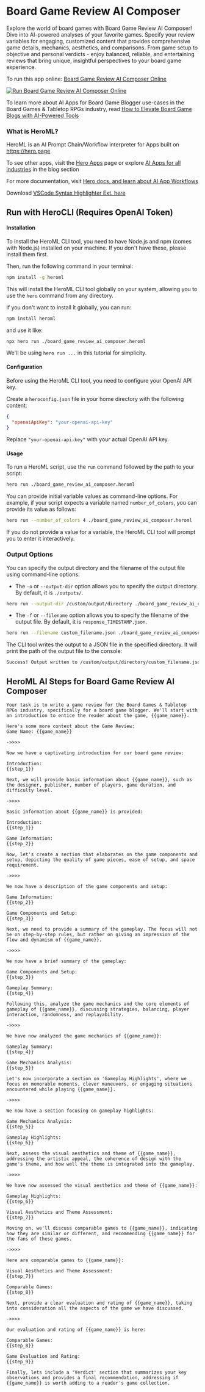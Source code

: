 # Board Game Review AI Composer

Explore the world of board games with Board Game Review AI Composer! Dive into AI-powered analyses of your favorite games. Specify your review variables for engaging, customized content that provides comprehensive game details, mechanics, aesthetics, and comparisons. From game setup to objective and personal verdicts - enjoy balanced, reliable, and entertaining reviews that bring unique, insightful perspectives to your board game experience.

To run this app online: [Board Game Review AI Composer Online](https://hero.page/app/board-game-review-ai-composer-comprehensive-ai-powered-board-game-analysis/jSZ6oOiqMoaNOEsCVUyz)

[![Run Board Game Review AI Composer Online](/assets/run.svg)](https://hero.page/app/board-game-review-ai-composer-comprehensive-ai-powered-board-game-analysis/jSZ6oOiqMoaNOEsCVUyz)

To learn more about AI Apps for Board Game Blogger use-cases in the Board Games & Tabletop RPGs industry, read [How to Elevate Board Game Blogs with AI-Powered Tools](https://hero.page/blog/ai/board-games-and-tabletop-rpgs/how-to-elevate-board-game-blogs-with-ai-powered-tools/170759)

### What is HeroML?
HeroML is an AI Prompt Chain/Workflow interpreter for Apps built on https://hero.page 

To see other apps, visit the [Hero Apps](https://hero.page/apps) page or explore [AI Apps for all industries](https://hero.page/blog) in the blog section

For more documentation, visit [Hero docs, and learn about AI App Workflows](https://hero.page/tutorials/introduction-to-heroml)

Download [VSCode Syntax Highlighter Ext. here](https://marketplace.visualstudio.com/items?itemName=hero-page.heroml)

## Run with HeroCLI (Requires OpenAI Token)

#### Installation

To install the HeroML CLI tool, you need to have Node.js and npm (comes with Node.js) installed on your machine. If you don't have these, please install them first. 

Then, run the following command in your terminal:

```bash
npm install -g heroml
```

This will install the HeroML CLI tool globally on your system, allowing you to use the `hero` command from any directory.

If you don't want to install it globally, you can run:

```bash
npm install heroml
```

and use it like:

```bash
npx hero run ./board_game_review_ai_composer.heroml
```

We'll be using `hero run ...` in this tutorial for simplicity.

#### Configuration

Before using the HeroML CLI tool, you need to configure your OpenAI API key. 

Create a `heroconfig.json` file in your home directory with the following content:

```json
{
  "openaiApiKey": "your-openai-api-key"
}
```

Replace `"your-openai-api-key"` with your actual OpenAI API key.

#### Usage

To run a HeroML script, use the `run` command followed by the path to your script:

```bash
hero run ./board_game_review_ai_composer.heroml
```

You can provide initial variable values as command-line options. For example, if your script expects a variable named `number_of_colors`, you can provide its value as follows:

```bash
hero run --number_of_colors 4 ./board_game_review_ai_composer.heroml
```

If you do not provide a value for a variable, the HeroML CLI tool will prompt you to enter it interactively.

### Output Options

You can specify the output directory and the filename of the output file using command-line options:

- The `-o` or `--output-dir` option allows you to specify the output directory. By default, it is `./outputs/`.

```bash
hero run --output-dir /custom/output/directory ./board_game_review_ai_composer.heroml
```

- The `-f` or `--filename` option allows you to specify the filename of the output file. By default, it is `response_TIMESTAMP.json`.

```bash
hero run --filename custom_filename.json ./board_game_review_ai_composer.heroml
```

The CLI tool writes the output to a JSON file in the specified directory. It will print the path of the output file to the console:

```bash
Success! Output written to /custom/output/directory/custom_filename.json
```


## HeroML AI Steps for Board Game Review AI Composer
```
Your task is to write a game review for the Board Games & Tabletop RPGs industry, specifically for a board game blogger. We'll start with an introduction to entice the reader about the game, {{game_name}}.

Here's some more context about the Game Review:
Game Name: {{game_name}}

->>>>

Now we have a captivating introduction for our board game review:

Introduction:
{{step_1}}

Next, we will provide basic information about {{game_name}}, such as the designer, publisher, number of players, game duration, and difficulty level.

->>>>

Basic information about {{game_name}} is provided:

Introduction:
{{step_1}}

Game Information:
{{step_2}}

Now, let's create a section that elaborates on the game components and setup, depicting the quality of game pieces, ease of setup, and space requirement.

->>>>

We now have a description of the game components and setup:

Game Information:
{{step_2}}

Game Components and Setup:
{{step_3}}

Next, we need to provide a summary of the gameplay. The focus will not be on step-by-step rules, but rather on giving an impression of the flow and dynamism of {{game_name}}.

->>>>

We now have a brief summary of the gameplay:

Game Components and Setup:
{{step_3}}

Gameplay Summary:
{{step_4}}

Following this, analyze the game mechanics and the core elements of gameplay of {{game_name}}, discussing strategies, balancing, player interaction, randomness, and replayability.

->>>>

We have now analyzed the game mechanics of {{game_name}}:

Gameplay Summary:
{{step_4}}

Game Mechanics Analysis:
{{step_5}}

Let's now incorporate a section on 'Gameplay Highlights', where we focus on memorable moments, clever maneuvers, or engaging situations encountered while playing {{game_name}}.

->>>>

We now have a section focusing on gameplay highlights:

Game Mechanics Analysis:
{{step_5}}

Gameplay Highlights:
{{step_6}}

Next, assess the visual aesthetics and theme of {{game_name}}, addressing the artistic appeal, the coherence of design with the game's theme, and how well the theme is integrated into the gameplay.

->>>>

We have now assessed the visual aesthetics and theme of {{game_name}}:

Gameplay Highlights:
{{step_6}}

Visual Aesthetics and Theme Assessment:
{{step_7}}

Moving on, we'll discuss comparable games to {{game_name}}, indicating how they are similar or different, and recommending {{game_name}} for the fans of these games.

->>>>

Here are comparable games to {{game_name}}:

Visual Aesthetics and Theme Assessment:
{{step_7}}

Comparable Games:
{{step_8}}

Next, provide a clear evaluation and rating of {{game_name}}, taking into consideration all the aspects of the game we have discussed.

->>>>

Our evaluation and rating of {{game_name}} is here:

Comparable Games:
{{step_8}}

Game Evaluation and Rating:
{{step_9}}

Finally, lets include a 'Verdict' section that summarizes your key observations and provides a final recommendation, addressing if {{game_name}} is worth adding to a reader's game collection. 


```

